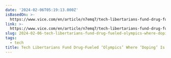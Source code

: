 ```yaml
---
date: '2024-02-06T05:19:13.000Z'
isBasedOn: >-
  https://www.vice.com/en/article/n7emq7/tech-libertarians-fund-drug-fueled-olympics-where-doping-is-a-slur
link: >-
  https://www.vice.com/en/article/n7emq7/tech-libertarians-fund-drug-fueled-olympics-where-doping-is-a-slur
slug: 2024-02-06-tech-libertarians-fund-drug-fueled-olympics-where-doping-is-a-slur
tags:
  - tech
title: Tech Libertarians Fund Drug-Fueled ‘Olympics’ Where ‘Doping’ Is a Slur
---
```



